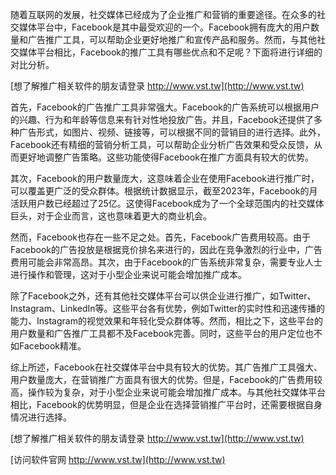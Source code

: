 随着互联网的发展，社交媒体已经成为了企业推广和营销的重要途径。在众多的社交媒体平台中，Facebook是其中最受欢迎的一个。Facebook拥有庞大的用户数量和广告推广工具，可以帮助企业更好地推广和宣传产品和服务。然而，与其他社交媒体平台相比，Facebook的推广工具有哪些优点和不足呢？下面将进行详细的对比分析。

[想了解推广相关软件的朋友请登录 http://www.vst.tw](http://www.vst.tw)

首先，Facebook的广告推广工具非常强大。Facebook的广告系统可以根据用户的兴趣、行为和年龄等信息来有针对性地投放广告。并且，Facebook还提供了多种广告形式，如图片、视频、链接等，可以根据不同的营销目的进行选择。此外，Facebook还有精细的营销分析工具，可以帮助企业分析广告效果和受众反馈，从而更好地调整广告策略。这些功能使得Facebook在推广方面具有较大的优势。

其次，Facebook的用户数量庞大，这意味着企业在使用Facebook进行推广时，可以覆盖更广泛的受众群体。根据统计数据显示，截至2023年，Facebook的月活跃用户数已经超过了25亿。这使得Facebook成为了一个全球范围内的社交媒体巨头，对于企业而言，这也意味着更大的商业机会。

然而，Facebook也存在一些不足之处。首先，Facebook广告费用较高。由于Facebook的广告投放是根据竞价排名来进行的，因此在竞争激烈的行业中，广告费用可能会非常高昂。其次，由于Facebook的广告系统非常复杂，需要专业人士进行操作和管理，这对于小型企业来说可能会增加推广成本。

除了Facebook之外，还有其他社交媒体平台可以供企业进行推广，如Twitter、Instagram、LinkedIn等。这些平台各有优势，例如Twitter的实时性和迅速传播的能力、Instagram的视觉效果和年轻化受众群体等。然而，相比之下，这些平台的用户数量和广告推广工具都不及Facebook完善。同时，这些平台的用户定位也不如Facebook精准。

综上所述，Facebook在社交媒体平台中具有较大的优势。其广告推广工具强大、用户数量庞大，在营销推广方面具有很大的优势。但是，Facebook的广告费用较高，操作较为复杂，对于小型企业来说可能会增加推广成本。与其他社交媒体平台相比，Facebook的优势明显，但是企业在选择营销推广平台时，还需要根据自身情况进行选择。

[想了解推广相关软件的朋友请登录 http://www.vst.tw](http://www.vst.tw)


[访问软件官网 http://www.vst.tw](http://www.vst.tw)
